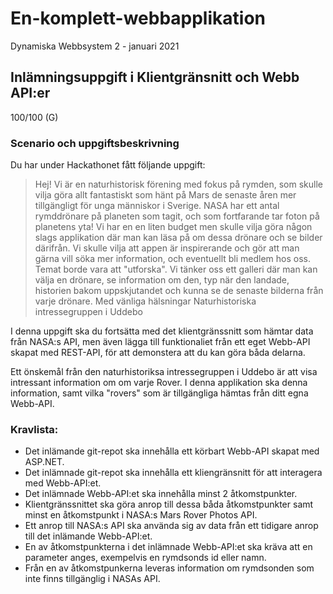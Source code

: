 # En-komplett-webbapplikation
Dynamiska Webbsystem 2 - januari 2021
## Inlämningsuppgift i Klientgränsnitt och Webb API:er
100/100 (G)
### Scenario och uppgiftsbeskrivning
Du har under Hackathonet fått följande uppgift:

> Hej! Vi är en naturhistorisk förening med fokus på rymden, som skulle vilja göra allt fantastiskt som hänt på Mars de senaste åren mer tillgängligt för unga människor i Sverige. NASA har ett antal rymddrönare på planeten som tagit, och som fortfarande tar foton på planetens yta! Vi har en en liten budget men skulle vilja göra någon slags applikation där man kan läsa på om dessa drönare och se bilder därifrån.
Vi skulle vilja att appen är inspirerande och gör att man gärna vill söka mer information, och eventuellt bli medlem hos oss. Temat borde vara att "utforska". Vi tänker oss ett galleri där man kan välja en drönare, se information om den, typ när den landade, historien bakom uppskjutandet och kunna se de senaste bilderna från varje drönare.
Med vänliga hälsningar
> Naturhistoriska intressegruppen i Uddebo

I denna uppgift ska du fortsätta med det klientgränssnitt som hämtar data från NASA:s API, men även lägga till funktionaliet från ett eget Webb-API skapat med REST-API, för att demonstera att du kan göra båda delarna.

Ett önskemål från den naturhistoriksa intressegruppen i Uddebo är att visa intressant information om om varje Rover. I denna applikation ska denna information, samt vilka "rovers" som är tillgängliga hämtas från ditt egna Webb-API.
### Kravlista:
* Det inlämande git-repot ska innehålla ett körbart Webb-API skapat med ASP.NET.
* Det inlämnade git-repot ska innehålla ett kliengränsnitt för att interagera med Webb-API:et.
* Det inlämnade Webb-API:et ska innehålla minst 2 åtkomstpunkter.
* Klientgränssnittet ska göra anrop till dessa båda åtkomstpunkter samt minst en åtkomstpunkt i NASA:s Mars Rover Photos API.
* Ett anrop till NASA:s API ska använda sig av data från ett tidigare anrop till det inlämande Webb-API:et.
* En av åtkomstpunkterna i det inlämnade Webb-API:et ska kräva att en parameter anges, exempelvis en rymdsonds id eller namn.
* Från en av åtkomstpunkerna leveras information om rymdsonden som inte finns tillgänglig i NASAs API.
